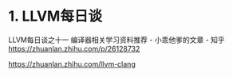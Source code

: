 # 1. LLVM每日谈









LLVM每日谈之十一 编译器相关学习资料推荐 - 小乖他爹的文章 - 知乎
https://zhuanlan.zhihu.com/p/26128732













https://zhuanlan.zhihu.com/llvm-clang














